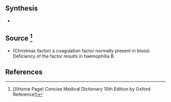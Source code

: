 ## Synthesis
- 
## Source [^1]
- (Christmas factor) a coagulation factor normally present in blood. Deficiency of the factor results in haemophilia B.
## References

[^1]: [[(Home Page) Concise Medical Dictionary 10th Edition by Oxford Reference]]